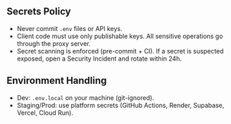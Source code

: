 ## Secrets Policy
- Never commit `.env` files or API keys.
- Client code must use only publishable keys. All sensitive operations go through the proxy server.
- Secret scanning is enforced (pre-commit + CI). If a secret is suspected exposed, open a Security Incident and rotate within 24h.

## Environment Handling
- Dev: `.env.local` on your machine (git-ignored).
- Staging/Prod: use platform secrets (GitHub Actions, Render, Supabase, Vercel, Cloud Run).


